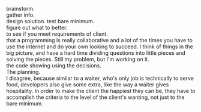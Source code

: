 brainstorm.  
gather info.   
design solution. 
test bare minimum.  
figure out what to better.   
to see if you meet requirements of client.  
that a programming is really collaborative and a lot of the times you have to use the internet and do your own looking to succeed. 
I think of things in the big picture, and have a hard time dividing questions into little pieces and solving the pieces. Still my problem, but I'm working on it.  
the code showing using the decisions.   
The planning.  
I disagree, because similar to a waiter, who's only job is technically to serve food, developers also give some extra, like the way a waiter gives hospitality. In order to make the client the happiest they can be, they have to accomplish the criteria to the level of the client's wanting, not just to the bare minimum.  
